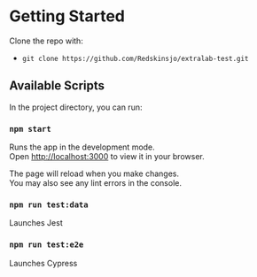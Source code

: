 # Getting Started

Clone the repo with:

- ```git clone https://github.com/Redskinsjo/extralab-test.git```

## Available Scripts

In the project directory, you can run:

### `npm start`

Runs the app in the development mode.\
Open [http://localhost:3000](http://localhost:3000) to view it in your browser.

The page will reload when you make changes.\
You may also see any lint errors in the console.

### `npm run test:data`

Launches Jest

### `npm run test:e2e`

Launches Cypress

